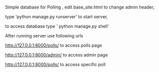 Simple database for Polling , edit base_site.html to change admin header, 

type 'python manage.py runserver' to start server, 

to access database type ' python manage.py shell'

After running server use following urls

http://127.0.0.1:8000/polls/ to access polls page

http://127.0.0.1:8000/admin/ to access admin page

http://127.0.0.1:8000/polls/<int> to access specific poll
